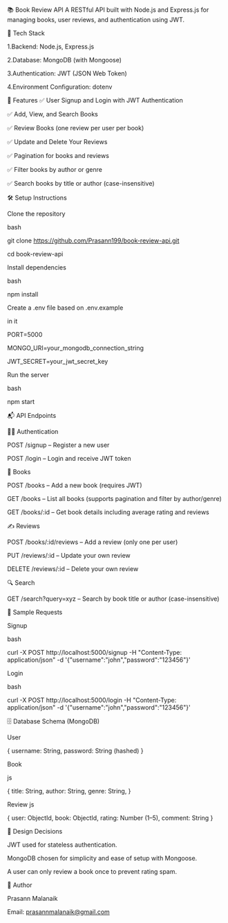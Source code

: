 📚 Book Review API
A RESTful API built with Node.js and Express.js for managing books, user reviews, and authentication using JWT.

🔧 Tech Stack

1.Backend: Node.js, Express.js

2.Database: MongoDB (with Mongoose)

3.Authentication: JWT (JSON Web Token)

4.Environment Configuration: dotenv

🚀 Features
✅ User Signup and Login with JWT Authentication

✅ Add, View, and Search Books

✅ Review Books (one review per user per book)

✅ Update and Delete Your Reviews

✅ Pagination for books and reviews

✅ Filter books by author or genre

✅ Search books by title or author (case-insensitive)

🛠️ Setup Instructions

Clone the repository


bash

git clone https://github.com/Prasann199/book-review-api.git

cd book-review-api

Install dependencies


bash

npm install

Create a .env file based on .env.example


in it

PORT=5000

MONGO_URI=your_mongodb_connection_string

JWT_SECRET=your_jwt_secret_key

Run the server


bash

npm start

📬 API Endpoints

🧑‍💻 Authentication

POST /signup – Register a new user


POST /login – Login and receive JWT token


📘 Books

POST /books – Add a new book (requires JWT)


GET /books – List all books (supports pagination and filter by author/genre)


GET /books/:id – Get book details including average rating and reviews


✍️ Reviews

POST /books/:id/reviews – Add a review (only one per user)


PUT /reviews/:id – Update your own review


DELETE /reviews/:id – Delete your own review


🔍 Search

GET /search?query=xyz – Search by book title or author (case-insensitive)


🧪 Sample Requests

Signup

bash

curl -X POST http://localhost:5000/signup -H "Content-Type: application/json" -d '{"username":"john","password":"123456"}'

Login

bash

curl -X POST http://localhost:5000/login -H "Content-Type: application/json" -d '{"username":"john","password":"123456"}'

🗄️ Database Schema (MongoDB)

User

{
  username: String,
  password: String (hashed)
}

Book

js


{
  title: String,
  author: String,
  genre: String,
}

Review
js

{
  user: ObjectId,
  book: ObjectId,
  rating: Number (1–5),
  comment: String
}

📌 Design Decisions

JWT used for stateless authentication.


MongoDB chosen for simplicity and ease of setup with Mongoose.


A user can only review a book once to prevent rating spam.


👤 Author

Prasann Malanaik

Email: prasannmalanaik@gmail.com

